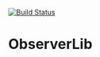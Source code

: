 [![Build Status](https://jenkins.hellfiredev.net/job/ObserverLib/job/master/badge/icon)](https://jenkins.hellfiredev.net/job/ObserverLib/job/master/)

# ObserverLib
